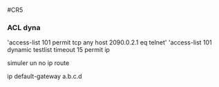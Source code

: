 #CR5




### ACL dyna

'access-list 101 permit tcp any host 2090.0.2.1 eq telnet'
'access-list 101 dynamic testlist timeout 15 permit ip 

simuler un
no ip route

ip default-gateway a.b.c.d
